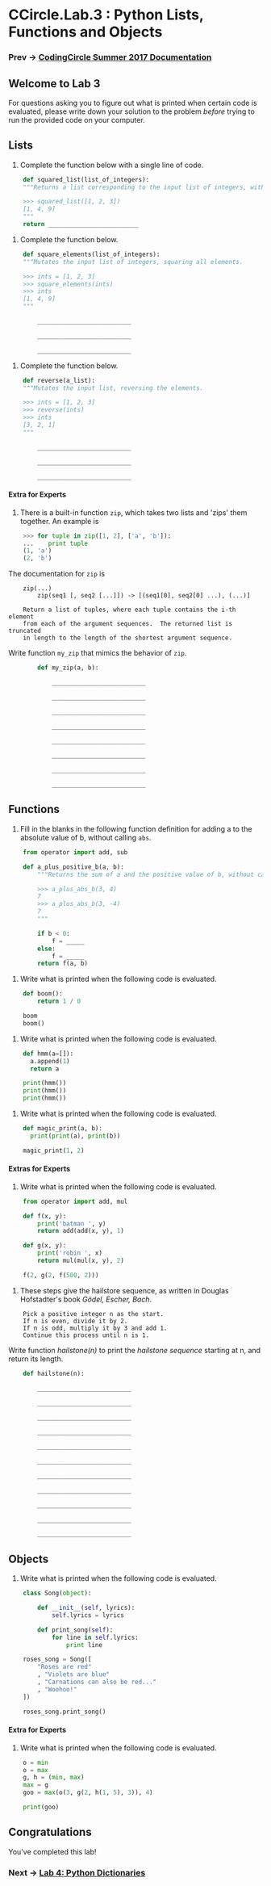 # CCircle.Lab.3 : Python Lists, Functions and Objects
### Prev -> [CodingCircle Summer 2017 Documentation](index)

## Welcome to Lab 3
For questions asking you to figure out what is printed when certain code is evaluated,
please write down your solution to the problem _before_ trying to run the provided code on your computer.

## Lists
1. Complete the function below with a single line of code.
```python
    def squared_list(list_of_integers):
    """Returns a list corresponding to the input list of integers, with all elements squared.

    >>> squared_list([1, 2, 3])
    [1, 4, 9]
    """
    return _________________________
```
1. Complete the function below.
```python
    def square_elements(list_of_integers):
    """Mutates the input list of integers, squaring all elements.

    >>> ints = [1, 2, 3]
    >>> square_elements(ints)
    >>> ints
    [1, 4, 9]
    """

        __________________________

        __________________________

        __________________________
```
1. Complete the function below.
```python
    def reverse(a_list):
    """Mutates the input list, reversing the elements.

    >>> ints = [1, 2, 3]
    >>> reverse(ints)
    >>> ints
    [3, 2, 1]
    """

        __________________________

        __________________________

        __________________________
```
#### Extra for Experts
1. There is a built-in function `zip`, which takes two lists and 'zips' them together. An example is
```python
    >>> for tuple in zip([1, 2], ['a', 'b']):
    ...    print tuple
    (1, 'a')
    (2, 'b')
```
The documentation for `zip` is
```
    zip(...)
        zip(seq1 [, seq2 [...]]) -> [(seq1[0], seq2[0] ...), (...)]

    Return a list of tuples, where each tuple contains the i-th element
    from each of the argument sequences.  The returned list is truncated
    in length to the length of the shortest argument sequence.
```
Write function `my_zip` that mimics the behavior of `zip`.
```python
        def my_zip(a, b):

            __________________________

            __________________________

            __________________________

            __________________________

            __________________________

            __________________________

            __________________________

            __________________________
```


## Functions
1. Fill in the blanks in the following function definition for adding a to the absolute value of b, without calling `abs`.
```python
    from operator import add, sub

    def a_plus_positive_b(a, b):
        """Returns the sum of a and the positive value of b, without calling the abs() built-in.

        >>> a_plus_abs_b(3, 4)
        7
        >>> a_plus_abs_b(3, -4)
        7
        """

        if b < 0:
            f = _____
        else:
            f = _____
        return f(a, b)
```
1. Write what is printed when the following code is evaluated.
```python
    def boom():
        return 1 / 0

    boom
    boom()
```
1. Write what is printed when the following code is evaluated.
```python
    def hmm(a=[]):
      a.append(1)
      return a

    print(hmm())
    print(hmm())
    print(hmm())
```
1. Write what is printed when the following code is evaluated.
```python
    def magic_print(a, b):
      print(print(a), print(b))

    magic_print(1, 2)
```
#### Extras for Experts
1. Write what is printed when the following code is evaluated.
```python
    from operator import add, mul

    def f(x, y):
        print('batman ', y)
        return add(add(x, y), 1)

    def g(x, y):
        print('robin ', x)
        return mul(mul(x, y), 2)

    f(2, g(2, f(500, 2)))
```
1. These steps give the hailstore sequence, as written in Douglas Hofstadter's book _Gödel, Escher, Bach_.
```
    Pick a positive integer n as the start.
    If n is even, divide it by 2.
    If n is odd, multiply it by 3 and add 1.
    Continue this process until n is 1.
```
Write function _hailstone(n)_ to print the _hailstone sequence_ starting at n, and return its length.
```python
    def hailstone(n):

        __________________________

        __________________________

        __________________________

        __________________________

        __________________________

        __________________________

        __________________________

        __________________________

        __________________________

        __________________________

        __________________________
```


## Objects
1. Write what is printed when the following code is evaluated.
```python
    class Song(object):

        def __init__(self, lyrics):
            self.lyrics = lyrics

        def print_song(self):
            for line in self.lyrics:
                print line

    roses_song = Song([
        "Roses are red"
        , "Violets are blue"
        , "Carnations can also be red..."
        , "Woohoo!"
    ])

    roses_song.print_song()
```
#### Extra for Experts
1. Write what is printed when the following code is evaluated.
```python
    o = min
    o = max
    g, h = (min, max)
    max = g
    goo = max(o(3, g(2, h(1, 5), 3)), 4)

    print(goo)
```


## Congratulations
You've completed this lab!

### Next -> [Lab 4: Python Dictionaries](lab04)